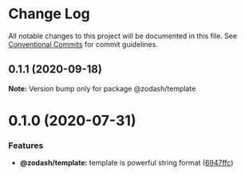 # Change Log

All notable changes to this project will be documented in this file.
See [Conventional Commits](https://conventionalcommits.org) for commit guidelines.

## 0.1.1 (2020-09-18)

**Note:** Version bump only for package @zodash/template





# 0.1.0 (2020-07-31)


### Features

* **@zodash/template:** template is powerful string format ([6947ffc](https://github.com/zcorky/zodash/commit/6947ffc8898a37f74e6a99ba337ec0a6660e8baa))
